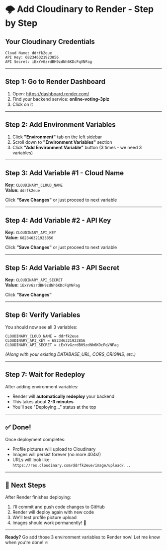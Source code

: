 # 🌩️ Add Cloudinary to Render - Step by Step

## Your Cloudinary Credentials
```
Cloud Name: ddrfk2eue
API Key: 682346321923856
API Secret: iExYvGzrdBH9zdNh6KDcFqVNFag
```

---

## Step 1: Go to Render Dashboard

1. Open: https://dashboard.render.com/
2. Find your backend service: **online-voting-3plz**
3. Click on it

---

## Step 2: Add Environment Variables

1. Click **"Environment"** tab on the left sidebar
2. Scroll down to **"Environment Variables"** section
3. Click **"Add Environment Variable"** button (3 times - we need 3 variables)

---

## Step 3: Add Variable #1 - Cloud Name

**Key:** `CLOUDINARY_CLOUD_NAME`  
**Value:** `ddrfk2eue`

Click **"Save Changes"** or just proceed to next variable

---

## Step 4: Add Variable #2 - API Key

**Key:** `CLOUDINARY_API_KEY`  
**Value:** `682346321923856`

Click **"Save Changes"** or just proceed to next variable

---

## Step 5: Add Variable #3 - API Secret

**Key:** `CLOUDINARY_API_SECRET`  
**Value:** `iExYvGzrdBH9zdNh6KDcFqVNFag`

Click **"Save Changes"**

---

## Step 6: Verify Variables

You should now see all 3 variables:

```
CLOUDINARY_CLOUD_NAME = ddrfk2eue
CLOUDINARY_API_KEY = 682346321923856
CLOUDINARY_API_SECRET = iExYvGzrdBH9zdNh6KDcFqVNFag
```

*(Along with your existing DATABASE_URL, CORS_ORIGINS, etc.)*

---

## Step 7: Wait for Redeploy

After adding environment variables:
- Render will **automatically redeploy** your backend
- This takes about **2-3 minutes**
- You'll see "Deploying..." status at the top

---

## ✅ Done!

Once deployment completes:
- Profile pictures will upload to Cloudinary
- Images will persist forever (no more 404s!)
- URLs will look like: `https://res.cloudinary.com/ddrfk2eue/image/upload/...`

---

## 🚀 Next Steps

After Render finishes deploying:

1. I'll commit and push code changes to GitHub
2. Render will deploy again with new code
3. We'll test profile picture upload
4. Images should work permanently! 🎉

---

**Ready?** Go add those 3 environment variables to Render now! Let me know when you're done! 🔥
